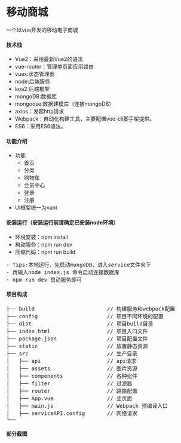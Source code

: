 # 移动商城

一个以vue开发的移动电子商城


#### 技术栈

- Vue2：采用最新Vue2的语法
- vue-router：管理单页面应用路由
- vuex:状态管理器
- node:后端服务
- koa2:后端框架
- mongoDB:数据库
- mongoose:数据建模库（连接mongoDB）
- axios：发起http请求
- Webpack：自动化构建工具，主要配置vue-cli脚手架提供。
- ES6：采用ES6语法。

#### 功能介绍

- 功能
    - 首页
    - 分类
    - 购物车
    - 会员中心
    - 登录
    - 注册
- UI框架统一为vant

#### 安装运行（安装运行前请确定已安装node环境）

- 环境安装：npm install
- 启动服务：npm run dev
- 压缩代码：npm run build
<pre>
- Tips:本地运行，先启动mongoDB，进入service文件夹下
- 再输入node index.js 命令启动连接数据库
- npm run dev 启动服务即可
</pre>
#### 项目构成

<pre>
├── build                       // 构建服务和webpack配置
├── config            		    // 项目不同环境的配置
├── dist               		    // 项目build目录
├── index.html          	    // 项目入口文件
├── package.json      		    // 项目配置文件
├── static       			    // 放置静态资源
├── src                		    // 生产目录
│   ├── api       			    // api请求
│   ├── assets                  // 图片资源
│   ├── components     		    // 各种组件
│   ├── filter                  // 过滤器
│   ├── router       	        // 路由配置
│   ├── App.vue         	    // 主页面
│   ├── main.js       	        // Webpack 预编译入口
│   ├── serviceAPI.config       // 网络请求
└──
</pre>

#### 部分截图